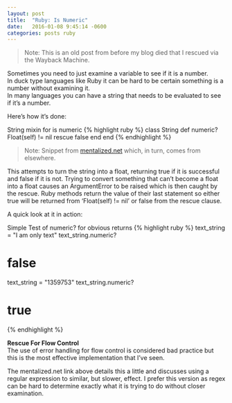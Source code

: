```yaml
---
layout: post
title:  "Ruby: Is Numeric"
date:   2016-01-08 9:45:14 -0600
categories: posts ruby
---
```


> Note: This is an old post from before my blog died that I rescued via the Wayback Machine.

Sometimes you need to just examine a variable to see if it is a number.  
In duck type languages like Ruby it can be hard to be certain something is a number without examining it.  
In many languages you can have a string that needs to be evaluated to see if it’s a number.  

Here’s how it’s done:  

String mixin for is numeric
{% highlight ruby %}
class String
  def numeric?
    Float(self) != nil rescue false
  end
end
{% endhighlight %}
> Note: Snippet from [mentalized.net](http://mentalized.net/journal/2011/04/14/ruby-how-to-check-if-a-string-is-numeric/) which, in turn, comes from elsewhere.

This attempts to turn the string into a float, returning true if it is successful and false if it is not.
Trying to convert something that can’t become a float into a float causes an ArgumentError to be raised which is then caught by the rescue.
Ruby methods return the value of their last statement so either true will be returned from ‘Float(self) != nil’ or false from the rescue clause.

A quick look at it in action:

Simple Test of numeric? for obvious returns
{% highlight ruby %}
text_string = "I am only text"
text_string.numeric?
# false

text_string = "1359753"
text_string.numeric?
# true
{% endhighlight %}

**Rescue For Flow Control**  
The use of error handling for flow control is considered bad practice but this is the most effective implementation that I’ve seen.

The mentalized.net link above details this a little and discusses using a regular expression to similar, but slower, effect.
I prefer this version as regex can be hard to determine exactly what it is trying to do without closer examination.